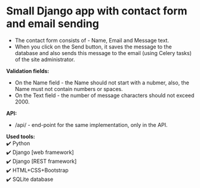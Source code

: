 # Small Django app with contact form and email sending

- The contact form consists of - Name, Email and Message text.
- When you click on the Send button, it saves the message to the database and also sends this message to the email (using Celery tasks) of
  the site administrator.

__Validation fields:__

- On the Name field - the Name should not start with a nubmer, also, the Name must not contain numbers or spaces.
- On the Text field - the number of message characters should not exceed 2000.

__API:__

- /api/ - end-point for the same implementation, only in the API.

__Used tools:__    
:heavy_check_mark: Python    
:heavy_check_mark: Django [web framework]    
:heavy_check_mark: Django [REST framework]    
:heavy_check_mark: HTML+CSS+Bootstrap    
:heavy_check_mark: SQLite database    
